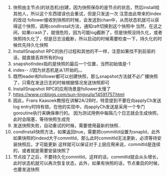 1. 快照由主节点(的状态机)创建，因为快照保存的是节点的状态，然后install给其他人，所以这个东西错误也会重试，但是只发送一次
注意由此带来的index的改动
follower接收到快照的时候，会发送到chan中，从而状态机就可以获得这个快照，调用condInstall方法，通知raft切换到这个快照中
当然，在这之间，如果crash了，就很危险，因为可能log截断了，但是快照没持久化，或者快照持久化了，但是日志没截断，所以启动的时候需要检查一下，持久化的时候优先持久化快照
2. InstallSnapshot RPC的执行过程和其他的不一样，注意如果找不到前驱的话，就直接丢弃所有的log
3. snapshotIndex指的是快照的最后一个位置，当然初始值是-1
4. index-- //因为状态机是从1开始的。。
5. 既然leader和follower都可以创建快照，那么snapshot方法就不必广播快照了，只需在发送日志的时候根据情况发送快照即可
6. InstallSnapshot RPC的应用场景是follower太慢了
7. https://www.cnblogs.com/sun-lingyu/p/14591757.html
8. 因此，Frans Kaasoek教授在讲解2A/2B时，特意提到不要在向applyCh发送log entry时持有锁。在他的实现中，向applyCh发送是采用一个专门goroutine执行来确保串行的。
因为测试用例中每隔几个日志就会生成快照，此时会阻塞，等待快照生成完
9. 发送快照失败，自动重试的时候，需要使用最新的快照..
10. condInstall快照方法，如果返回true，需要把commitId设置为snapId，此外如果快照的indexd大于commitId，那么此时commitId无法更新，必须等待安装快照后，才可能更新
这样就可以保证对于上层应用来说，commitId是连续的，或者就是需要安装快照了
11. 节点挂了之后，不要持久化commitId，这样的话，commitId就会从头增长，此时状态机就可以再次恢复状态，此外，如果有快照的话，节点重启的时候，也要发送快照
